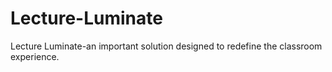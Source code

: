 # Lecture-Luminate
Lecture Luminate-an important solution designed to redefine the classroom experience.
